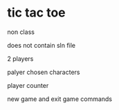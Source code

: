 # tic tac toe
non class

does not contain sln file 

2 players

palyer chosen characters

player counter

new game and exit game commands
